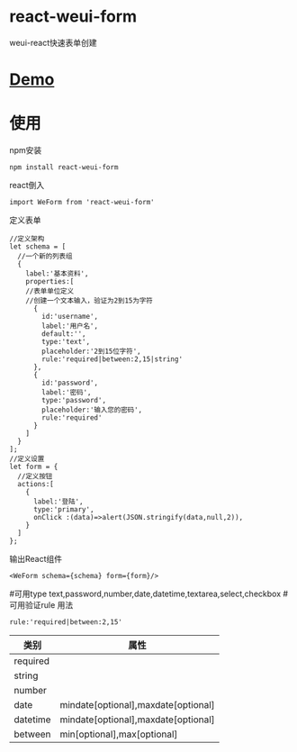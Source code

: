 # react-weui-form
weui-react快速表单创建

# [Demo](http://n7best.github.io/react-weui-form/)

# 使用
npm安装
```
npm install react-weui-form
```

react倒入
```
import WeForm from 'react-weui-form'
```

定义表单
```
//定义架构
let schema = [
  //一个新的列表组
  {
    label:'基本资料',
    properties:[
    //表单单位定义
    //创建一个文本输入，验证为2到15为字符
      {
        id:'username',
        label:'用户名',
        default:'',
        type:'text',
        placeholder:'2到15位字符',
        rule:'required|between:2,15|string'
      },
      {
        id:'password',
        label:'密码',
        type:'password',
        placeholder:'输入您的密码',
        rule:'required'
      }
    ]
  }
];
//定义设置
let form = {
  //定义按钮
  actions:[
    {
      label:'登陆',
      type:'primary',
      onClick :(data)=>alert(JSON.stringify(data,null,2)),
    }
  ]
};
```
输出React组件
```
<WeForm schema={schema} form={form}/>
```

#可用type
text,password,number,date,datetime,textarea,select,checkbox
#可用验证rule
用法
```
rule:'required|between:2,15'
```
| 类别 | 属性 |
| ------  | ----------- |
| required|  |
| string  |  |
| number  |  |
| date    | mindate[optional],maxdate[optional] |
| datetime    | mindate[optional],maxdate[optional] |
| between    | min[optional],max[optional] |
